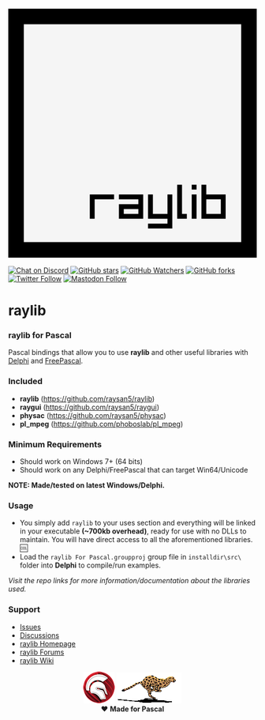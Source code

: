 ![Simple DirectMedia Layer](media/raylib.png)  

[![Chat on Discord](https://img.shields.io/discord/754884471324672040.svg?logo=discord)](https://discord.gg/tPWjMwK) [![GitHub stars](https://img.shields.io/github/stars/tinyBigGAMES/raylib?style=social)](https://github.com/tinyBigGAMES/raylib/stargazers) [![GitHub Watchers](https://img.shields.io/github/watchers/tinyBigGAMES/raylib?style=social)](https://github.com/tinyBigGAMES/raylib/network/members) [![GitHub forks](https://img.shields.io/github/forks/tinyBigGAMES/raylib?style=social)](https://github.com/tinyBigGAMES/raylib/network/members)  
[![Twitter Follow](https://img.shields.io/twitter/follow/tinyBigGAMES?style=social)](https://twitter.com/tinyBigGAMES) <a href="https://mastodon.gamedev.place/@tinyBigGAMES" target="_blank">![Mastodon Follow](https://img.shields.io/mastodon/follow/109289725045534543?domain=https%3A%2F%2Fmastodon.gamedev.place%2F&style=social)</a>

# raylib
### raylib for Pascal

Pascal bindings that allow you to use **raylib** and other useful libraries with <a href="https://www.embarcadero.com/es/products/delphi" target="_blank">Delphi</a> and <a href="https://www.freepascal.org" target="_blank">FreePascal</a>. 

### Included
- **raylib** (https://github.com/raysan5/raylib)
- **raygui** (https://github.com/raysan5/raygui)
- **physac** (https://github.com/raysan5/physac)
- **pl_mpeg** (https://github.com/phoboslab/pl_mpeg)

### Minimum Requirements 
- Should work on Windows 7+ (64 bits)
- Should work on any Delphi/FreePascal that can target Win64/Unicode

**NOTE: Made/tested on latest Windows/Delphi.**

### Usage
- You simply add `raylib` to your uses section and everything will be linked in your executable **(~700kb overhead)**, ready for use with no DLLs to maintain. You will have direct access to all the aforementioned libraries. :cool:  
- Load the `raylib For Pascal.groupproj` group file in `installdir\src\` folder into **Delphi** to compile/run examples.

*Visit the repo links for more information/documentation about the libraries used.* 

### Support
- <a href="https://github.com/tinyBigGAMES/raylib/issues" target="_blank">Issues</a>
- <a href="https://github.com/tinyBigGAMES/raylib/discussions/" target="_blank">Discussions</a>
- <a href="https://www.raylib.com/" target="_blank">raylib Homepage</a>
- <a href="https://github.com/raysan5/raylib/discussions/" target="_blank">raylib Forums</a>
- <a href="https://github.com/raysan5/raylib/wiki/" target="_blank">raylib Wiki</a>

<p align="center">
 <a href="https://www.embarcadero.com/products/delphi" target="_blank"><img src="media/delphi.png"></a>
 <a href="https://www.freepascal.org" target="_blank"><img src="media/FreePascal.gif"></a><br/> 
 ♥ <b>Made for Pascal</b>
</p>
